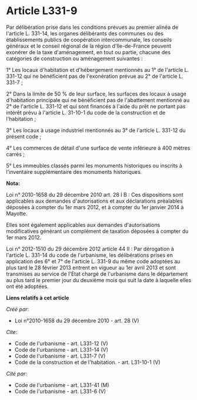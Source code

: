 # Article L331-9

Par délibération prise dans les conditions prévues au premier alinéa de l'article L. 331-14, les organes délibérants des
communes ou des établissements publics de coopération intercommunale, les conseils généraux et le conseil régional de la
région d'Ile-de-France peuvent exonérer de la taxe d'aménagement, en tout ou partie, chacune des catégories de construction
ou aménagement suivantes : 

1° Les locaux d'habitation et d'hébergement mentionnés au 1° de l'article L. 331-12 qui ne bénéficient pas de l'exonération
prévue au 2° de l'article L. 331-7 ; 

2° Dans la limite de 50 % de leur surface, les surfaces des locaux à usage d'habitation principale qui ne bénéficient pas de
l'abattement mentionné au 2° de l'article L. 331-12 et qui sont financés à l'aide du prêt ne portant pas intérêt prévu à
l'article L. 31-10-1 du code de la construction et de l'habitation ; 

3° Les locaux à usage industriel mentionnés au 3° de l'article L. 331-12 du présent code ; 

4° Les commerces de détail d'une surface de vente inférieure à 400 mètres carrés ; 

5° Les immeubles classés parmi les monuments historiques ou inscrits à l'inventaire supplémentaire des monuments historiques.

**Nota:**

Loi n° 2010-1658 du 29 décembre 2010 art. 28 I B : Ces dispositions sont applicables aux demandes d'autorisations et aux
déclarations préalables déposées à compter du 1er mars 2012, et à compter du 1er janvier 2014 à Mayotte. 

Elles sont également applicables aux demandes d'autorisations modificatives générant un complément de taxation déposées à
compter du 1er mars 2012. 

Loi n° 2012-1510 du 29 décembre 2012 article 44 II : Par dérogation à l'article L. 331-14 du code de l'urbanisme, les
délibérations prises en application des 6° et 7° de l'article L. 331-9 du même code adoptées au plus tard le 28 février 2013
entrent en vigueur au 1er avril 2013 et sont transmises au service de l'Etat chargé de l'urbanisme dans le département au
plus tard le premier jour du deuxième mois qui suit la date à laquelle elles ont été adoptées.

**Liens relatifs à cet article**

_Créé par_:

  - Loi n°2010-1658 du 29 décembre 2010 - art. 28 (V)

_Cite_:

  - Code de l'urbanisme - art. L331-12 (V)
  - Code de l'urbanisme - art. L331-14 (V)
  - Code de l'urbanisme - art. L331-7 (V)
  - Code de la construction et de l'habitation. - art. L31-10-1 (V)

_Cité par_:

  - Code de l'urbanisme - art. L331-41 (M)
  - Code de l'urbanisme - art. L331-6 (V)
